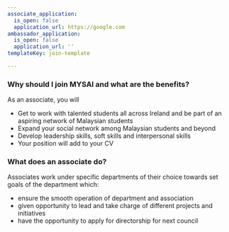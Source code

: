 ```yaml
---
associate_application:
  is_open: false
  application_url: https://google.com
ambassador_application:
  is_open: false
  application_url: ''
templateKey: join-template

---
```

### Why should I join MYSAI and what are the benefits?

As an associate, you will

- Get to work with talented students all across Ireland and be part of an aspiring network of Malaysian students
- Expand your social network among Malaysian students and beyond
- Develop leadership skills, soft skills and interpersonal skills
- Your position will add to your CV

### What does an associate do?

Associates work under specific departments of their choice towards set goals of the department which:

- ensure the smooth operation of department and association
- given opportunity to lead and take charge of different projects and initiatives
- have the opportunity to apply for directorship for next council